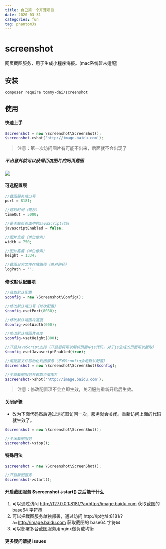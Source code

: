 ```yaml
---
title: 自己第一个开源项目
date: 2020-03-31
categories: fun
tag: phantomJs
---
```


# screenshot
网页截图服务，用于生成小程序海报。(mac系统暂未适配)

## 安装

```
composer require tommy-dai/screenshot
```

## 使用
#### 快速上手

```php
$screenshot = new \Screenshot\ScreenShot();
$screenshot->shot('http://image.baidu.com');
```

> 注意：第一次访问图片有可能不出来，后面就不会出现了

##### 不出意外就可以获得百度图片的网页截图
![](https://s1.ax1x.com/2020/04/02/GYtJWn.png)

#### 可选配置项

```php
//截图服务端口号
port = 8181;

//超时时间（毫秒）
timeOut = 5000;

//是否解析页面中的JavaScript代码
javascriptEnabled = false;

//图片宽度（单位像素）
width = 750;

//图片高度（单位像素）
height = 1334;

//截图日志文件存放路径（绝对路径）
logPath = '';
```

#### 修改默认配置项

```php
//获取默认配置
$config = new \Screenshot\Config();

//修改默认端口号（修改配置）
$config->setPort(8080);

//修改默认端图片宽度
$config->setWidth(600);

//修改默认端图片高度
$config->setHeight(800);

//开启JavaScript支持（开启后将可以解析页面中js代码，对于js生成的页面可以截取）
$config->setJavascriptEnabled(true);

//用配置文件初始化截图服务（不传$config会走默认配置）
$screenshot = new \Screenshot\ScreenShot($config);

//生成截图服务并截取百度图片
$screenshot->shot('http://image.baidu.com');
```

> 注意：修改配置项不会立即生效，关闭服务重新开启后生效。

#### 关闭步骤

- 改为下面代码然后通过浏览器访问一次，服务就会关闭。重新访问上面的代码就生效了。

```php
$screenshot = new \Screenshot\ScreenShot();

//关闭截图服务
$screenshot->stop();
```



#### 特殊用法

```php
$screenshot = new \Screenshot\ScreenShot();

//开启截图服务
$screenshot->start();
```

#### 开启截图服务 $screenshot->start() 之后能干什么
1. 可以通过访问 http://127.0.0.1:8181/?a=http://image.baidu.com 获取截图的 base64 字符串
2. 可以把截图服务单独部署，通过访问 http://ip地址:8181/?a=http://image.baidu.com 获取截图的 base64 字符串
3. 可以部署多台截图服务用nginx做负载均衡

#### 更多疑问请提 issues
